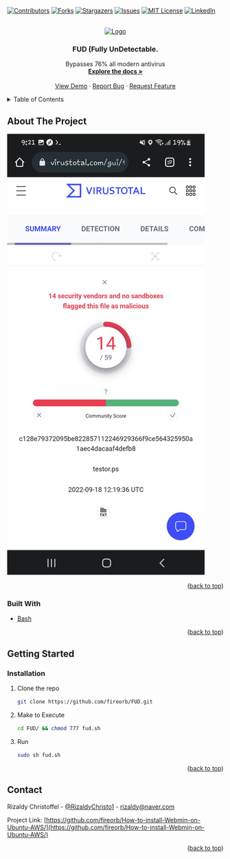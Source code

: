 <div id="top"></div>
<!--
*** Thanks for checking out the Best-README-Template. If you have a suggestion
*** that would make this better, please fork the repo and create a pull request
*** or simply open an issue with the tag "enhancement".
*** Don't forget to give the project a star!
*** Thanks again! Now go create something AMAZING! :D
-->



<!-- PROJECT SHIELDS -->
<!--
*** I'm using markdown "reference style" links for readability.
*** Reference links are enclosed in brackets [ ] instead of parentheses ( ).
*** See the bottom of this document for the declaration of the reference variables
*** for contributors-url, forks-url, etc. This is an optional, concise syntax you may use.
*** https://www.markdownguide.org/basic-syntax/#reference-style-links
-->
[![Contributors][contributors-shield]][contributors-url]
[![Forks][forks-shield]][forks-url]
[![Stargazers][stars-shield]][stars-url]
[![Issues][issues-shield]][issues-url]
[![MIT License][license-shield]][license-url]
[![LinkedIn][linkedin-shield]][linkedin-url]



<!-- PROJECT LOGO -->
<br />
<div align="center">
  <a href="https://github.com/fireorb/FUD">
    <img src="https://macrosec.tech/wp-content/uploads/2020/09/malware-e1600605684610.jpg" alt="Logo" width="80" height="80">
  </a>

<h3 align="center">FUD (Fully UnDetectable.</h3>

  <p align="center">
    Bypasses 76% all modern antivirus 
    <br />
    <a href="https://github.com/fireorb/FUD"><strong>Explore the docs »</strong></a>
    <br />
    <br />
    <a href="https://github.com/fireorb/FUD">View Demo</a>
    ·
    <a href="https://github.com/fireorb/FUD/issues">Report Bug</a>
    ·
    <a href="https://github.com/fireorb/FUD/issues">Request Feature</a>
  </p>
</div>



<!-- TABLE OF CONTENTS -->
<details>
  <summary>Table of Contents</summary>
  <ol>
    <li>
      <a href="#about-the-project">About The Project</a>
      <ul>
        <li><a href="#built-with">Built With</a></li>
      </ul>
    </li>
    <li>
      <a href="#getting-started">Getting Started</a>
      <ul>
        <li><a href="#installation">Installation</a></li>
      </ul>
    </li>
    <li><a href="#contact">Contact</a></li>
  </ol>
</details>



<!-- ABOUT THE PROJECT -->
## About The Project

[![Product Name Screen Shot][product-screenshot]]()
<p align="right">(<a href="#top">back to top</a>)</p>



### Built With

* [Bash](https://www.gnu.org/software/bash/)

<p align="right">(<a href="#top">back to top</a>)</p>



<!-- GETTING STARTED -->
## Getting Started

### Installation

1. Clone the repo
   ```sh
   git clone https://github.com/fireorb/FUD.git
   ```
2. Make to Execute
   ```sh
   cd FUD/ && chmod 777 fud.sh
   ```
4. Run
   ```sh
   sudo sh fud.sh
   ```

<p align="right">(<a href="#top">back to top</a>)</p>



<!-- CONTACT -->
## Contact

Rizaldy Christoffel - [@RizaldyChristo1](https://twitter.com/RizaldyChristo1) - rizaldy@naver.com

Project Link: [https://github.com/fireorb/How-to-install-Webmin-on-Ubuntu-AWS/](https://github.com/fireorb/How-to-install-Webmin-on-Ubuntu-AWS/)

<p align="right">(<a href="#top">back to top</a>)</p>



<!-- MARKDOWN LINKS & IMAGES -->
<!-- https://www.markdownguide.org/basic-syntax/#reference-style-links -->
[contributors-shield]: https://img.shields.io/github/contributors/github_username/repo_name.svg?style=for-the-badge
[contributors-url]: https://github.com/fireorb/How-to-install-Webmin-on-Ubuntu-AWS/graphs/contributors
[forks-shield]: https://img.shields.io/github/forks/github_username/repo_name.svg?style=for-the-badge
[forks-url]: https://github.com/fireorb/How-to-install-Webmin-on-Ubuntu-AWS/network/members
[stars-shield]: https://img.shields.io/github/stars/github_username/repo_name.svg?style=for-the-badge
[stars-url]: https://github.com/fireorb/How-to-install-Webmin-on-Ubuntu-AWS/stargazers
[issues-shield]: https://img.shields.io/github/issues/github_username/repo_name.svg?style=for-the-badge
[issues-url]: https://github.com/fireorb/How-to-install-Webmin-on-Ubuntu-AWS/issues
[license-shield]: https://img.shields.io/github/license/github_username/repo_name.svg?style=for-the-badge
[license-url]: https://github.com/fireorb/How-to-install-Webmin-on-Ubuntu-AWS/blob/master/LICENSE.txt
[linkedin-shield]: https://img.shields.io/badge/-LinkedIn-black.svg?style=for-the-badge&logo=linkedin&colorB=555
[linkedin-url]: https://www.linkedin.com/in/rizaldy-christoffel-66b064162
[product-screenshot]: images/Screenshot_20220918-212104_Chrome.jpg

